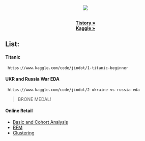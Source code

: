<div id = "header">
 <div id = "header" align="center">
  <img src="https://capsule-render.vercel.app/api?type=venom&color=auto&height=300&section=header&text=Wake%20Up!%20Jindot.&fontSize=55" />
  <p align="center">
    <br />
    <a href="https://94jindot.tistory.com//"><strong>Tistory »</strong></a>
    <br />
    <a href="https://www.kaggle.com/work/code/"><strong>Kaggle »</strong></a>
    <br />
 </div>
</div>
<div id = 'content'>
 
## List:
####  Titanic
     https://www.kaggle.com/code/jindot/1-titanic-beginner

####  UKR and Russia War EDA
     https://www.kaggle.com/code/jindot/2-ukraine-vs-russia-eda
> BRONE MEDAL!

####  Online Retail
* [Basic and Cohort Analysis](https://colab.research.google.com/drive/1HlMUq0xtaIHqBZkWQHBuZe_O0ixWgwRT)
* [RFM](https://colab.research.google.com/drive/1SIHPygiL6mWBzJMNia8d5c0mlb3mI9_B)
* [Clustering](https://colab.research.google.com/drive/1mFpEyo6-kHTXTp_SAMam8DN76eEoK1gL)
<br/>
<br/>


</div>
